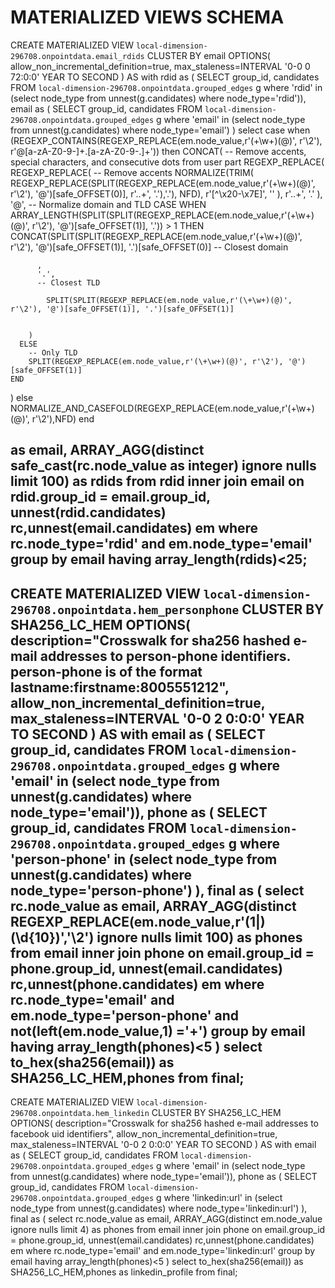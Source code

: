 # MATERIALIZED VIEWS SCHEMA

CREATE MATERIALIZED VIEW `local-dimension-296708.onpointdata.email_rdids`
CLUSTER BY email
OPTIONS(
  allow_non_incremental_definition=true,
  max_staleness=INTERVAL '0-0 0 72:0:0' YEAR TO SECOND
)
AS with rdid as (
SELECT
group_id, candidates
FROM `local-dimension-296708.onpointdata.grouped_edges` g
where
'rdid' in (select node_type from unnest(g.candidates) where node_type='rdid')),
email as (
  SELECT
group_id, candidates
FROM `local-dimension-296708.onpointdata.grouped_edges` g
where
'email' in (select node_type from unnest(g.candidates) where node_type='email')
)
select
case when (REGEXP_CONTAINS(REGEXP_REPLACE(em.node_value,r'(\+\w+)(@)', r'\2'), r'@[a-zA-Z0-9-]+\.[a-zA-Z0-9-.]+')) then
  CONCAT(
    -- Remove accents, special characters, and consecutive dots from user part
    REGEXP_REPLACE(
      REGEXP_REPLACE(
        -- Remove accents
        NORMALIZE(TRIM( REGEXP_REPLACE(SPLIT(REGEXP_REPLACE(em.node_value,r'(\+\w+)(@)', r'\2'), '@')[safe_OFFSET(0)], r'\.\.+', '.'),'.'), NFD),
        r'[^\x20-\x7E]', ''
      ),
      r'\.\.+', '.'
    ),
    '@',
    -- Normalize domain and TLD
    CASE
      WHEN ARRAY_LENGTH(SPLIT(SPLIT(REGEXP_REPLACE(em.node_value,r'(\+\w+)(@)', r'\2'), '@')[safe_OFFSET(1)], '.')) > 1 THEN
        CONCAT(SPLIT(SPLIT(REGEXP_REPLACE(em.node_value,r'(\+\w+)(@)', r'\2'), '@')[safe_OFFSET(1)], '.')[safe_OFFSET(0)]
          -- Closest domain

          ,
          '.',
          -- Closest TLD

            SPLIT(SPLIT(REGEXP_REPLACE(em.node_value,r'(\+\w+)(@)', r'\2'), '@')[safe_OFFSET(1)], '.')[safe_OFFSET(1)]


        )
      ELSE
        -- Only TLD
        SPLIT(REGEXP_REPLACE(em.node_value,r'(\+\w+)(@)', r'\2'), '@')[safe_OFFSET(1)]
    END
  )
  else NORMALIZE_AND_CASEFOLD(REGEXP_REPLACE(em.node_value,r'(\+\w+)(@)', r'\2'),NFD) end

 as email, ARRAY_AGG(distinct safe_cast(rc.node_value as integer) ignore nulls limit 100) as rdids
from rdid
inner join email
on rdid.group_id = email.group_id, unnest(rdid.candidates) rc,unnest(email.candidates) em
where rc.node_type='rdid' and em.node_type='email'
group by email
having array_length(rdids)<25;
-------------

CREATE MATERIALIZED VIEW `local-dimension-296708.onpointdata.hem_personphone`
CLUSTER BY SHA256_LC_HEM
OPTIONS(
  description="Crosswalk for sha256 hashed e-mail addresses to person-phone identifiers. person-phone is of the format lastname:firstname:8005551212",
  allow_non_incremental_definition=true,
  max_staleness=INTERVAL '0-0 2 0:0:0' YEAR TO SECOND
)
AS with email as (
SELECT
group_id, candidates
FROM `local-dimension-296708.onpointdata.grouped_edges` g
where
'email' in (select node_type from unnest(g.candidates) where node_type='email')),
phone as (
  SELECT
group_id, candidates
FROM `local-dimension-296708.onpointdata.grouped_edges` g
where
'person-phone' in (select node_type from unnest(g.candidates) where node_type='person-phone')
),
final as (
select rc.node_value as email, ARRAY_AGG(distinct REGEXP_REPLACE(em.node_value,r'(1|)(\d{10})','\\2')   ignore nulls limit 100) as phones
from email
inner join phone
on email.group_id = phone.group_id, unnest(email.candidates) rc,unnest(phone.candidates) em
where rc.node_type='email' and em.node_type='person-phone' and not(left(em.node_value,1) ='+')
group by email
having array_length(phones)<5
)
  select to_hex(sha256(email)) as SHA256_LC_HEM,phones from final;
--------
CREATE MATERIALIZED VIEW `local-dimension-296708.onpointdata.hem_linkedin`
CLUSTER BY SHA256_LC_HEM
OPTIONS(
  description="Crosswalk for sha256 hashed e-mail addresses to facebook uid identifiers",
  allow_non_incremental_definition=true,
  max_staleness=INTERVAL '0-0 2 0:0:0' YEAR TO SECOND
)
AS with email as (
SELECT
group_id, candidates
FROM `local-dimension-296708.onpointdata.grouped_edges` g
where
'email' in (select node_type from unnest(g.candidates) where node_type='email')),
phone as (
  SELECT
group_id, candidates
FROM `local-dimension-296708.onpointdata.grouped_edges` g
where
'linkedin:url' in (select node_type from unnest(g.candidates) where node_type='linkedin:url')
),
final as (
select rc.node_value as email, ARRAY_AGG(distinct em.node_value   ignore nulls limit 4) as phones
from email
inner join phone
on email.group_id = phone.group_id, unnest(email.candidates) rc,unnest(phone.candidates) em
where rc.node_type='email' and em.node_type='linkedin:url'
group by email
having array_length(phones)<5
)
  select to_hex(sha256(email)) as SHA256_LC_HEM,phones as linkedin_profile from final;